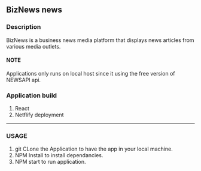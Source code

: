 ## BizNews news
### Description
BizNews is a business news media platform that displays news articles from various media outlets.

#### NOTE
Applications only runs on local host since it using the free version of NEWSAPI api.

### Application build
1. React
2. Netflify deployment

<hr>

### USAGE
1. git CLone the Application to have the app in your local machine.
2. NPM Install to install dependancies.
3. NPM start to run application.

